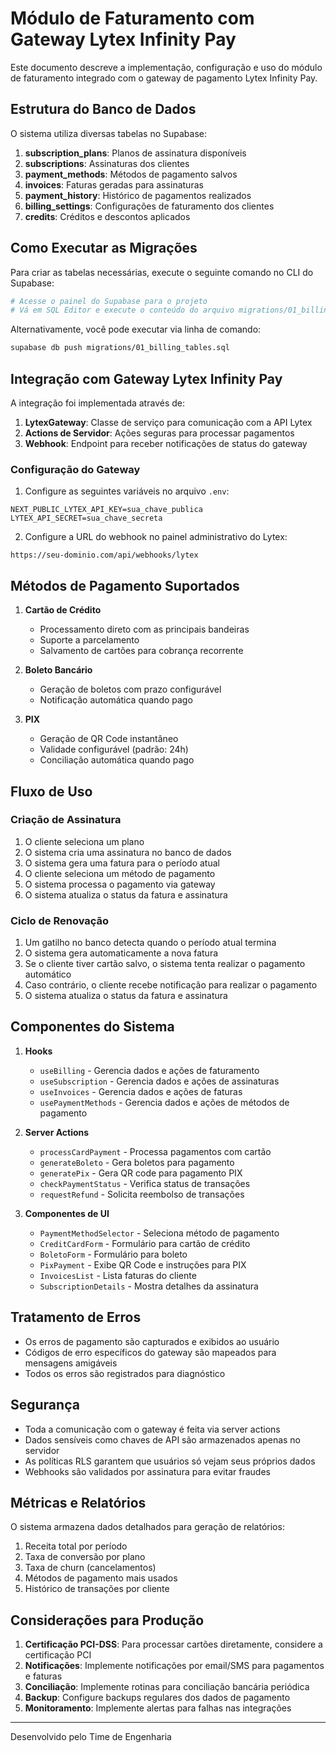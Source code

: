 # Módulo de Faturamento com Gateway Lytex Infinity Pay

Este documento descreve a implementação, configuração e uso do módulo de faturamento integrado com o gateway de pagamento Lytex Infinity Pay.

## Estrutura do Banco de Dados

O sistema utiliza diversas tabelas no Supabase:

1. **subscription_plans**: Planos de assinatura disponíveis
2. **subscriptions**: Assinaturas dos clientes
3. **payment_methods**: Métodos de pagamento salvos
4. **invoices**: Faturas geradas para assinaturas
5. **payment_history**: Histórico de pagamentos realizados
6. **billing_settings**: Configurações de faturamento dos clientes
7. **credits**: Créditos e descontos aplicados

## Como Executar as Migrações

Para criar as tabelas necessárias, execute o seguinte comando no CLI do Supabase:

```bash
# Acesse o painel do Supabase para o projeto
# Vá em SQL Editor e execute o conteúdo do arquivo migrations/01_billing_tables.sql
```

Alternativamente, você pode executar via linha de comando:

```bash
supabase db push migrations/01_billing_tables.sql
```

## Integração com Gateway Lytex Infinity Pay

A integração foi implementada através de:

1. **LytexGateway**: Classe de serviço para comunicação com a API Lytex
2. **Actions de Servidor**: Ações seguras para processar pagamentos
3. **Webhook**: Endpoint para receber notificações de status do gateway

### Configuração do Gateway

1. Configure as seguintes variáveis no arquivo `.env`:

```
NEXT_PUBLIC_LYTEX_API_KEY=sua_chave_publica
LYTEX_API_SECRET=sua_chave_secreta
```

2. Configure a URL do webhook no painel administrativo do Lytex:
```
https://seu-dominio.com/api/webhooks/lytex
```

## Métodos de Pagamento Suportados

1. **Cartão de Crédito**
   - Processamento direto com as principais bandeiras
   - Suporte a parcelamento
   - Salvamento de cartões para cobrança recorrente

2. **Boleto Bancário**
   - Geração de boletos com prazo configurável
   - Notificação automática quando pago

3. **PIX**
   - Geração de QR Code instantâneo
   - Validade configurável (padrão: 24h)
   - Conciliação automática quando pago

## Fluxo de Uso

### Criação de Assinatura

1. O cliente seleciona um plano
2. O sistema cria uma assinatura no banco de dados
3. O sistema gera uma fatura para o período atual
4. O cliente seleciona um método de pagamento
5. O sistema processa o pagamento via gateway
6. O sistema atualiza o status da fatura e assinatura

### Ciclo de Renovação

1. Um gatilho no banco detecta quando o período atual termina
2. O sistema gera automaticamente a nova fatura
3. Se o cliente tiver cartão salvo, o sistema tenta realizar o pagamento automático
4. Caso contrário, o cliente recebe notificação para realizar o pagamento
5. O sistema atualiza o status da fatura e assinatura

## Componentes do Sistema

1. **Hooks**
   - `useBilling` - Gerencia dados e ações de faturamento
   - `useSubscription` - Gerencia dados e ações de assinaturas
   - `useInvoices` - Gerencia dados e ações de faturas
   - `usePaymentMethods` - Gerencia dados e ações de métodos de pagamento

2. **Server Actions**
   - `processCardPayment` - Processa pagamentos com cartão
   - `generateBoleto` - Gera boletos para pagamento
   - `generatePix` - Gera QR code para pagamento PIX
   - `checkPaymentStatus` - Verifica status de transações
   - `requestRefund` - Solicita reembolso de transações

3. **Componentes de UI**
   - `PaymentMethodSelector` - Seleciona método de pagamento
   - `CreditCardForm` - Formulário para cartão de crédito
   - `BoletoForm` - Formulário para boleto
   - `PixPayment` - Exibe QR Code e instruções para PIX
   - `InvoicesList` - Lista faturas do cliente
   - `SubscriptionDetails` - Mostra detalhes da assinatura

## Tratamento de Erros

- Os erros de pagamento são capturados e exibidos ao usuário
- Códigos de erro específicos do gateway são mapeados para mensagens amigáveis
- Todos os erros são registrados para diagnóstico

## Segurança

- Toda a comunicação com o gateway é feita via server actions
- Dados sensíveis como chaves de API são armazenados apenas no servidor
- As políticas RLS garantem que usuários só vejam seus próprios dados
- Webhooks são validados por assinatura para evitar fraudes

## Métricas e Relatórios

O sistema armazena dados detalhados para geração de relatórios:

1. Receita total por período
2. Taxa de conversão por plano
3. Taxa de churn (cancelamentos)
4. Métodos de pagamento mais usados
5. Histórico de transações por cliente

## Considerações para Produção

1. **Certificação PCI-DSS**: Para processar cartões diretamente, considere a certificação PCI
2. **Notificações**: Implemente notificações por email/SMS para pagamentos e faturas
3. **Conciliação**: Implemente rotinas para conciliação bancária periódica
4. **Backup**: Configure backups regulares dos dados de pagamento
5. **Monitoramento**: Implemente alertas para falhas nas integrações

---

Desenvolvido pelo Time de Engenharia 